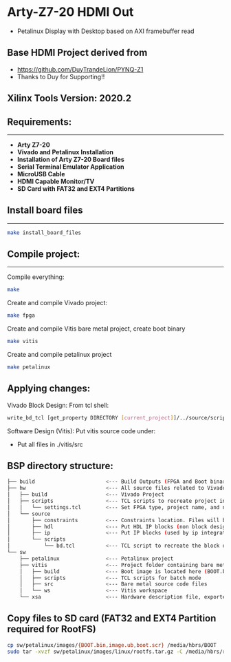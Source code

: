 # Arty-Z7-20 HDMI Out
* Petalinux Display with Desktop based on AXI framebuffer read

## Base HDMI Project derived from 
* https://github.com/DuyTrandeLion/PYNQ-Z1
* Thanks to Duy for Supporting!!

## Xilinx Tools Version: 2020.2

## Requirements:
------------
* **Arty Z7-20**
* **Vivado and Petalinux Installation**
* **Installation of Arty Z7-20 Board files**
* **Serial Terminal Emulator Application**
* **MicroUSB Cable**
* **HDMI Capable Monitor/TV**
* **SD Card with FAT32 and EXT4 Partitions**

## Install board files
------
```bash
make install_board_files
```

## Compile project:
------
Compile everything: 
```bash
make
```

Create and compile Vivado project: 
```bash
make fpga
```

Create and compile Vitis bare metal project, create boot binary
```bash
make vitis
```

Create and compile petalinux project
```bash
make petalinux
```

Applying changes:
------
Vivado Block Design: From tcl shell:
```bash
write_bd_tcl [get_property DIRECTORY [current_project]]/../source/scripts/bd.tcl -include_layout -force
```

Software Design (Vitis): Put vitis source code under:
* Put all files in ./vitis/src 

BSP directory structure: 
------
```bash
├── build                       <--- Build Outputs (FPGA and Boot binaries)
├── hw                          <--- All source files related to Vivado Design 
│   ├── build                   <--- Vivado Project  
│   ├── scripts                 <--- TCL scripts to recreate project in batch mode
│   │   └── settings.tcl        <--- Set FPGA type, project name, and number of processors for compilation 
│   └── source
│       ├── constraints         <--- Constraints location. Files will be imported during creation
│       ├── hdl                 <--- Put HDL IP blocks (non block design) here
│       ├── ip                  <--- Put IP blocks (used by ip integrator) here
│       └── scripts
│           └── bd.tcl          <--- TCL script to recreate the block design.
└── sw
    ├── petalinux               <--- Petalinux project 
    ├── vitis                   <--- Project folder containing bare metal application 
    │   ├── build               <--- Boot image is located here (BOOT.bin)
    │   ├── scripts             <--- TCL scripts for batch mode
    │   ├── src                 <--- Bare metal source code files
    │   └── ws                  <--- Vitis workspace
    └── xsa                     <--- Hardware description file, exported by vivado
```
## Copy files to SD card (FAT32 and EXT4 Partition required for RootFS)
```bash
cp sw/petalinux/images/{BOOT.bin,image.ub,boot.scr} /media/hbrs/BOOT
sudo tar -xvzf sw/petalinux/images/linux/rootfs.tar.gz -C /media/hbrs/root
```